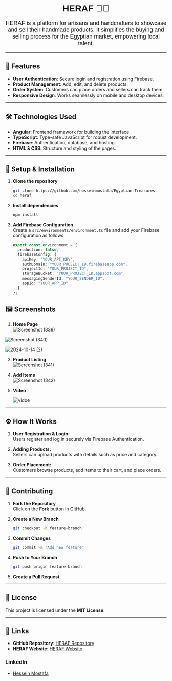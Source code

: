 <h1 style="font-family: 'Poppins', sans-serif; font-weight: 600; text-align: center;">
  HERAF 🧶🎨  
</h1>

<p style="font-family: 'Poppins', sans-serif; text-align: center; font-size: 18px;">
  HERAF is a platform for artisans and handcrafters to showcase and sell their handmade products.  
  It simplifies the buying and selling process for the Egyptian market, empowering local talent.
</p>

---

## 🌟 Features  
- **User Authentication**: Secure login and registration using Firebase.  
- **Product Management**: Add, edit, and delete products.  
- **Order System**: Customers can place orders and sellers can track them.  
- **Responsive Design**: Works seamlessly on mobile and desktop devices.

---

## 🛠️ Technologies Used  
- **Angular**: Frontend framework for building the interface.  
- **TypeScript**: Type-safe JavaScript for robust development.  
- **Firebase**: Authentication, database, and hosting.  
- **HTML & CSS**: Structure and styling of the pages.  

---

## 🚀 Setup & Installation  

1. **Clone the repository**  
   ```bash
   git clone https://github.com/hosseinmostafa/Egyptian-Treasures
   cd heraf
   
2. **Install dependencies**  
   ```bash
   npm install

2. **Add Firebase Configuration**  
   Create a `src/environments/environment.ts` file and add your Firebase configuration as follows:

   ```typescript
   export const environment = {
     production: false,
     firebaseConfig: {
       apiKey: "YOUR_API_KEY",
       authDomain: "YOUR_PROJECT_ID.firebaseapp.com",
       projectId: "YOUR_PROJECT_ID",
       storageBucket: "YOUR_PROJECT_ID.appspot.com",
       messagingSenderId: "YOUR_SENDER_ID",
       appId: "YOUR_APP_ID"
     }
   };
## 🖼️ Screenshots  
1. **Home Page**  
   ![Screenshot (339)](https://github.com/user-attachments/assets/6b187cea-1a68-47cc-be41-915e0ba130f4)
   
   
  ![Screenshot (340)](https://github.com/user-attachments/assets/95ceab43-19b3-45c6-9816-4d9131bc7ec3)

![2024-10-14 (2)](https://github.com/user-attachments/assets/fce787ea-eb3b-4fc1-9973-0f5c3946ed44)


3. **Product Listing**  
   ![Screenshot (341)](https://github.com/user-attachments/assets/76033eae-0aec-4c5c-9819-fd15d54599f3)


4. **Add Items**  
   ![Screenshot (342)](https://github.com/user-attachments/assets/47b5386e-ecf6-4b6f-95ad-b675ab751be8)

5. **Video**

   ![vidoe](https://github.com/user-attachments/assets/74a9d2c2-2ed6-4d59-91cc-84050d68ddf9)
  

---

## ⚙️ How It Works  
1. **User Registration & Login:**  
   Users register and log in securely via Firebase Authentication.  

2. **Adding Products:**  
   Sellers can upload products with details such as price and category.  

3. **Order Placement:**  
   Customers browse products, add items to their cart, and place orders.  

---

## 🤝 Contributing  
1. **Fork the Repository**  
   Click on the **Fork** button in GitHub.

2. **Create a New Branch**  
   ```bash
   git checkout -b feature-branch

3. **Commit Changes**  
   ```bash
   git commit -m "Add new feature"

4. **Push to Your Branch**  
   ```bash
   git push origin feature-branch
   
5. **Create a Pull Request**  

---

## 📄 License  
This project is licensed under the **MIT License**.

---

## 🔗 Links  
- **GitHub Repository**: [HERAF Repository](https://github.com/hosseinmostafa/The-Egyptian-Academy-of-Computers-and-Information-and-Technology-Management--Tanta.git)  
- **HERAF Website**: [HERAF Website](https://heraf-hand.netlify.app)  

### **LinkedIn**  
- [Hessein Mostafa](https://www.linkedin.com/in/hessein-mostafa)


